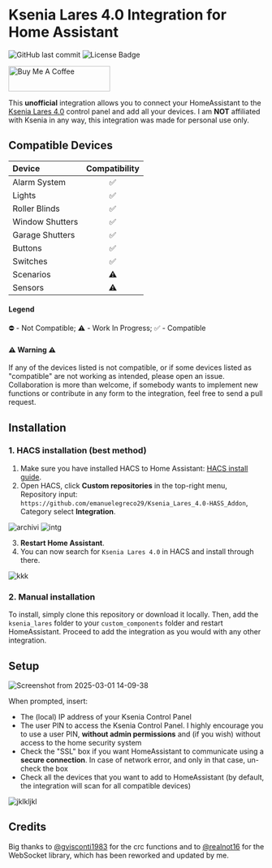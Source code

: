 # Ksenia Lares 4.0 Integration for Home Assistant

![GitHub last commit](https://img.shields.io/github/last-commit/emanuelegreco29/Ksenia_Lares_4.0-HASS_Addon)
![License Badge](https://img.shields.io/badge/license-Creative%20Commons-green)


<a href="https://www.buymeacoffee.com/lelegreco29" target="_blank">
    <img src="https://cdn.buymeacoffee.com/buttons/v2/default-yellow.png" alt="Buy Me A Coffee" style="height: 50px !important;width: 200px !important;">
</a>

This **unofficial** integration allows you to connect your HomeAssistant to the [Ksenia Lares 4.0](https://www.kseniasecurity.com/en/insights/control-panel-ksenia-lares-4-0-the-most-complete-iot-platform-for-home-automation.html) control panel and add all your devices. I am **NOT** affiliated with Ksenia in any way, this integration was made for personal use only.

## Compatible Devices
| Device | Compatibility |
|:-----------------------|:------------------------------------:|
| Alarm System | ✅ |
| Lights | ✅ |
| Roller Blinds | ✅ |
| Window Shutters | ✅ |
| Garage Shutters | ✅ |
| Buttons | ✅ |
| Switches | ✅ |
| Scenarios | ⚠️ |
| Sensors | ⚠️ |

#### Legend
⛔ - Not Compatible; ⚠️ - Work In Progress; ✅ - Compatible

#### ⚠️ Warning ⚠️
If any of the devices listed is not compatible, or if some devices listed as "compatible" are not working as intended, please open an issue. Collaboration is more than welcome, if somebody wants to implement new functions or contribute in any form to the integration, feel free to send a pull request.

## Installation
### 1. HACS installation (best method)
1. Make sure you have installed HACS to Home Assistant: [HACS install guide](https://hacs.xyz/docs/setup/download).
2. Open HACS, click **Custom repositories** in the top-right menu, Repository input: `https://github.com/emanuelegreco29/Ksenia_Lares_4.0-HASS_Addon`, Category select **Integration**.
   
![archivi](https://github.com/user-attachments/assets/b75f74d5-2f1d-45b5-9a94-d8db81f7f821)
![intg](https://github.com/user-attachments/assets/c5f591b5-19a1-49bf-8b91-041dbe1642dd)

3. **Restart Home Assistant**.
4. You can now search for `Ksenia Lares 4.0` in HACS and install through there.

![kkk](https://github.com/user-attachments/assets/bc088136-22f5-4b11-b903-2c9719617360)

### 2. Manual installation
To install, simply clone this repository or download it locally. Then, add the `ksenia_lares` folder to your `custom_components` folder and restart HomeAssistant.
Proceed to add the integration as you would with any other integration.

## Setup

![Screenshot from 2025-03-01 14-09-38](https://github.com/user-attachments/assets/280f2f83-8de6-43a8-ae22-8c3f094ad219)

When prompted, insert:
- The (local) IP address of your Ksenia Control Panel
- The user PIN to access the Ksenia Control Panel. I highly encourage you to use a user PIN, **without admin permissions** and (if you wish) without access to the home security system
- Check the "SSL" box if you want HomeAssistant to communicate using a **secure connection**. In case of network error, and only in that case, un-check the box
- Check all the devices that you want to add to HomeAssistant (by default, the integration will scan for all compatible devices)

![jklkljkl](https://github.com/user-attachments/assets/6e3cf343-bf33-4c72-9523-4f04dc99f18e)

## Credits
Big thanks to [@gvisconti1983](https://github.com/gvisconti1983) for the crc functions and to [@realnot16](https://github.com/realnot16) for the WebSocket library, which has been reworked and updated by me.
